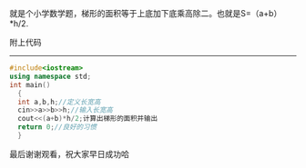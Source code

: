 就是个小学数学题，梯形的面积等于上底加下底乘高除二。也就是S=（a+b）*h/2.
   


附上代码

------------

```cpp
#include<iostream>
using namespace std;
int main()
  {
  int a,b,h;//定义长宽高
  cin>>a>>b>>h;//输入长宽高
  cout<<(a+b)*h/2;计算出梯形的面积并输出
  return 0;//良好的习惯
  }
```
最后谢谢观看，祝大家早日成功哈